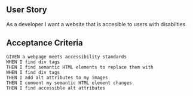 ## User Story

As a developer I want a website that is accesible to users with disabilties.  

## Acceptance Criteria

```
GIVEN a webpage meets accessibility standards
WHEN I find div tags
THEN I find semantic HTML elements to replace them with 
WHEN I find div tags 
THEN I add alt attributes to my images
THEN I comment my semantic HTML element changes
THEN I find accessible alt attributes
